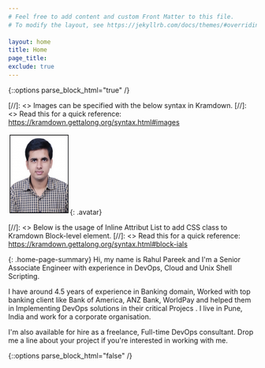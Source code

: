 ```yaml
---
# Feel free to add content and custom Front Matter to this file.
# To modify the layout, see https://jekyllrb.com/docs/themes/#overriding-theme-defaults

layout: home
title: Home
page_title:
exclude: true
---
```


{::options parse_block_html="true" /}

<div class="home-col-1">

[//]: <> Images can be specified with the below syntax in Kramdown.
[//]: <> Read this for a quick reference: https://kramdown.gettalong.org/syntax.html#images

![Rahul Pareek](assets/img/Rahul_Photograph.jpg){: .avatar}

</div>

<div class="home-col-2">

[//]: <> Below is the usage of Inline Attribut List to add CSS class to Kramdown Block-level element.
[//]: <> Read this for a quick reference: https://kramdown.gettalong.org/syntax.html#block-ials

{: .home-page-summary}
Hi, my name is Rahul Pareek and I'm a Senior Associate Engineer with experience in DevOps, Cloud and Unix Shell Scripting.

I have around 4.5 years of experience in Banking domain, Worked with top banking client like Bank of America, ANZ Bank, WorldPay and helped them in Implementing DevOps solutions in their critical Projecs . I live in Pune, India and work for a corporate organisation.

I'm also available for hire as a freelance, Full-time DevOps consultant. Drop me a line about your project if you're interested in working with me.

</div>

{::options parse_block_html="false" /}
